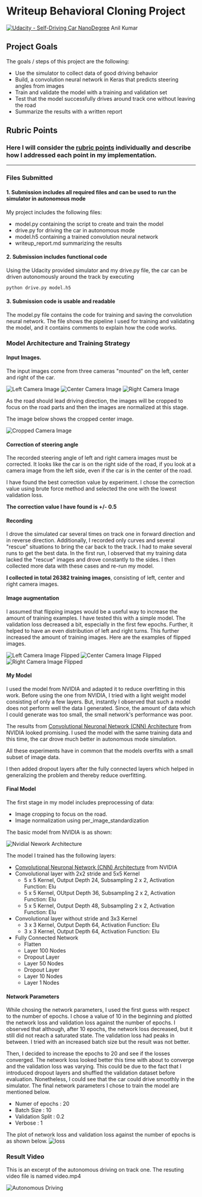 # Writeup Behavioral Cloning Project
[![Udacity - Self-Driving Car NanoDegree](https://s3.amazonaws.com/udacity-sdc/github/shield-carnd.svg)](http://www.udacity.com/drive)
Anil Kumar


## Project Goals

The goals / steps of this project are the following:
* Use the simulator to collect data of good driving behavior
* Build, a convolution neural network in Keras that predicts steering angles from images
* Train and validate the model with a training and validation set
* Test that the model successfully drives around track one without leaving the road
* Summarize the results with a written report

[//]: # (Image References)

[image_nvidia_model]: ./report/model_architecture.png "Model Visualization"
[center_image]: ./report/center_camera.jpg "Center Training Image"
[left_image]: ./report/left_camera.jpg "Left Training Image"
[right_image]: ./report/right_camera.jpg "Right Training Image"
[center_image_cropped]: ./report/center_camera_cropped.jpg "Cropped Center Training Image"
[center_image_flipped]: ./report/center_camera_flipped.jpg "Flipped Center Training Image"
[left_image_flipped]: ./report/left_camera_flipped.jpg "Flipped Left Training Image"
[right_image_flipped]: ./report/right_camera_flipped.jpg "Flipped Right Training Image"
[video_autonomous_driving]: ./report/video2.gif "Autonomous Driving"
[loss_image]: ./report/loss.png "Loss"

## Rubric Points
### Here I will consider the [rubric points](https://review.udacity.com/#!/rubrics/432/view) individually and describe how I addressed each point in my implementation.

---
### Files Submitted

#### 1. Submission includes all required files and can be used to run the simulator in autonomous mode

My project includes the following files:
* model.py containing the script to create and train the model
* drive.py for driving the car in autonomous mode
* model.h5 containing a trained convolution neural network 
* writeup_report.md summarizing the results

#### 2. Submission includes functional code
Using the Udacity provided simulator and my drive.py file, the car can be driven autonomously around the track by executing 

```sh
python drive.py model.h5
```

#### 3. Submission code is usable and readable

The model.py file contains the code for training and saving the convolution neural network. The file shows the pipeline I used for training and validating the model, and it contains comments to explain how the code works.

### Model Architecture and Training Strategy

#### Input Images.

The input images come from three cameras "mounted" on the left, center and right of the car.

![Left Camera Image][left_image] ![Center Camera Image][center_image] ![Right Camera Image][right_image]

As the road should lead driving direction, the images will be cropped to focus on the road parts and then the images are normalized at this stage.

The image below shows the cropped center image.

![Cropped Camera Image][center_image_cropped]


#### Correction of steering angle

The recorded steering angle of left and right camera images must be corrected. It looks like the car is on the right side of the road, if you look at a camera image from the left side, even if the car is in the center of the road.

I have found the best correction value by experiment. I chose the correction value using brute force method and selected the one with the lowest validation loss.

**The correction value I have found is +/- 0.5**


#### Recording

I drove the simulated car several times on track one in forward direction and in reverse direction. Additionally, I recorded only curves and several "rescue" situations to bring the car back to the track. I had to make several runs to get the best data. In the first run, I observed that my training data lacked the "rescue" images and drove constantly to the sides. I then collected more data with these cases and re-run my model.

**I collected in total 26382 training images**, consisting of left, center and right camera images.


#### Image augmentation

I assumed that flipping images would be a useful way to increase the amount of training examples. I have tested this with a simple model. The validation loss decreased a bit, especially in the first few epochs. Further, it helped to have an even distribution of left and right turns. This further increased the amount of training images. Here are the examples of flipped images.

![Left Camera Image Flipped][left_image_flipped] ![Center Camera Image Flipped][center_image_flipped] ![Right Camera Image Flipped][right_image_flipped]

#### My Model

I used the model from NVIDIA and adapted it to reduce overfitting in this work. Before using the one from NVIDIA, I tried with a light weight model consisting of only a few layers. But, instantly I observed that such a model does not perform well the data I generated. Since, the amount of data which I could generate was too small, the small network's performance was poor.

The results from [Convolutional Neuronal Network (CNN) Architecture](https://devblogs.nvidia.com/deep-learning-self-driving-cars/) from NVIDIA looked promising. I used the model with the same training data and this time, the car drove much better in autonomous mode simulation.

All these experiments have in common that the models overfits with a small subset of image data. 

I then added dropout layers after the fully connected layers which helped in generalizing the problem and thereby reduce overfitting. 

#### Final Model

The first stage in my model includes preprocessing of data:

* Image cropping to focus on the road.
* Image normalization using per_image_standardization
 
The basic model from NVIDIA is as shown:

![Nvidial Nework Architecture][image_nvidia_model]

The model I trained has the following layers:


* [Convolutional Neuronal Network (CNN) Architecture](https://devblogs.nvidia.com/deep-learning-self-driving-cars/) from NVIDIA
 * Convolutional layer with 2x2 stride and 5x5 Kernel
   * 5 x 5 Kernel, Output Depth 24, Subsampling 2 x 2, Activation Function: Elu
   * 5 x 5 Kernel, OUtput Depth 36, Subsampling 2 x 2, Activation Function: Elu
   * 5 x 5 Kernel, Output Depth 48, Subsampling 2 x 2, Activation Function: Elu
 * Convolutional layer without stride and 3x3 Kernel
   * 3 x 3 Kernel, Output Depth 64, Activation Function: Elu
   * 3 x 3 Kernel, Output Depth 64, Activation Function: Elu
 * Fully Connected Network
   * Flatten
   * Layer 100 Nodes
   * Dropout Layer
   * Layer 50 Nodes
   * Dropout Layer
   * Layer 10 Nodes
   * Layer 1 Nodes


#### Network Parameters

While chosing the network parameters, I used the first guess with respect to the number of epochs. I chose a value of 10 in the beginning and plotted the network loss and validation loss against the number of epochs. I observed that although, after 10 epochs, the network loss decreased, but it still did not reach a saturated state. The validation loss had peaks in between. I tried with an increased batch size but the result was not better.

Then, I decided to increase the epochs to 20 and see if the losses converged. The network loss looked better this time with about to converge and the validation loss was varying. This could be due to the fact that I introduced dropout layers and shuffled the validation dataset before evaluation. Nonetheless, I could see that the car could drive smoothly in the simulator. The final network parameters I chose to train the model are mentioned below.

* Numer of epochs : 20
* Batch Size : 10
* Validation Split : 0.2
* Verbose : 1

The plot of network loss and validation loss against the number of epochs is as shown below.
![loss][loss_image]

### Result Video

This is an excerpt of the autonomous driving on track one. The resuting video file is named video.mp4

![Autonomous Driving][video_autonomous_driving]


